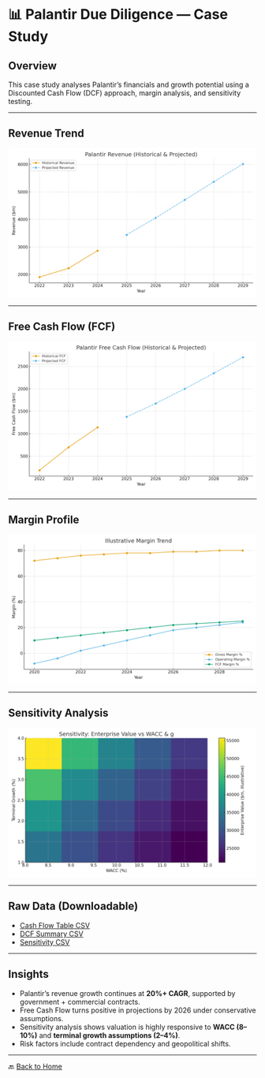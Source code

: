 # 📊 Palantir Due Diligence — Case Study

## Overview
This case study analyses Palantir’s financials and growth potential using a Discounted Cash Flow (DCF) approach, margin analysis, and sensitivity testing.

---

## Revenue Trend
![Revenue](images/palantir_rev_actual.png)

---

## Free Cash Flow (FCF)
![Free Cash Flow](images/palantir_fcf_actual.png)

---

## Margin Profile
![Margins](images/palantir_margin.png)

---

## Sensitivity Analysis
![Sensitivity](images/palantir_sensitivity_actual.png)

---

## Raw Data (Downloadable)
- [Cash Flow Table CSV](images/palantir_dcf_table_actual.csv)  
- [DCF Summary CSV](images/palantir_dcf_summary_actual.csv)  
- [Sensitivity CSV](images/palantir_sensitivity_actual.csv)

---

## Insights
- Palantir’s revenue growth continues at **20%+ CAGR**, supported by government + commercial contracts.  
- Free Cash Flow turns positive in projections by 2026 under conservative assumptions.  
- Sensitivity analysis shows valuation is highly responsive to **WACC (8–10%)** and **terminal growth assumptions (2–4%)**.  
- Risk factors include contract dependency and geopolitical shifts.  

---
🔙 [Back to Home](../README.md)
